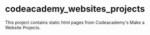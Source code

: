 # codeacademy_websites_projects
This project contains static html pages from Codeacademy's Make a Website Projects.